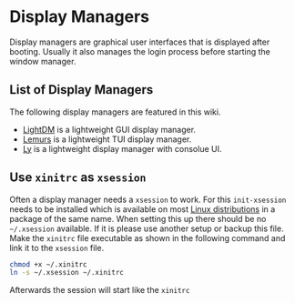 # Display Managers

Display managers are graphical user interfaces that is displayed after booting.
Usually it also manages the login process before starting the window manager.

## List of Display Managers 

The following display managers are featured in this wiki.

- [LightDM](/wiki/linux/lightdm.md) is a lightweight GUI display manager.
- [Lemurs](/wiki/linux/lemurs.md) is a lightweight TUI display manager.
- [Ly](/wiki/linux/ly.md) is a lightweight display manager with consolue UI.

## Use `xinitrc` as `xsession`

Often a display manager needs a `xsession` to work.
For this `init-xsession` needs to be installed which is available on most
[Linux distributions](/wiki/linux.md#distributions) in a package of the same name.
When setting this up there should be no `~/.xsession` available.
If it is please use another setup or backup this file.
Make the `xinitrc` file executable as shown in the following command and link it to the `xsession` 
file.

```sh
chmod +x ~/.xinitrc
ln -s ~/.xsession ~/.xinitrc
```

Afterwards the session will start like the `xinitrc`
